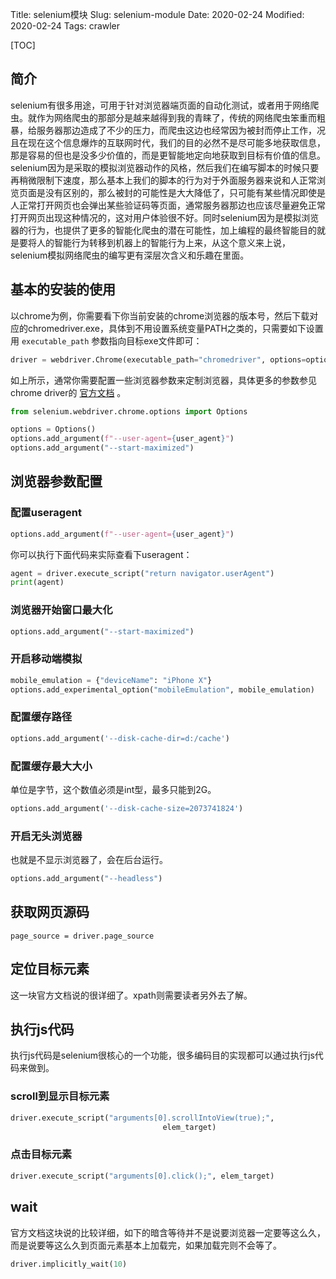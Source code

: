 Title: selenium模块
Slug: selenium-module
Date: 2020-02-24
Modified: 2020-02-24
Tags:  crawler

[TOC]

## 简介

selenium有很多用途，可用于针对浏览器端页面的自动化测试，或者用于网络爬虫。就作为网络爬虫的那部分是越来越得到我的青睐了，传统的网络爬虫笨重而粗暴，给服务器那边造成了不少的压力，而爬虫这边也经常因为被封而停止工作，况且在现在这个信息爆炸的互联网时代，我们的目的必然不是尽可能多地获取信息，那是容易的但也是没多少价值的，而是更智能地定向地获取到目标有价值的信息。selenium因为是采取的模拟浏览器动作的风格，然后我们在编写脚本的时候只要再稍微限制下速度，那么基本上我们的脚本的行为对于外面服务器来说和人正常浏览页面是没有区别的，那么被封的可能性是大大降低了，只可能有某些情况即使是人正常打开网页也会弹出某些验证码等页面，通常服务器那边也应该尽量避免正常打开网页出现这种情况的，这对用户体验很不好。同时selenium因为是模拟浏览器的行为，也提供了更多的智能化爬虫的潜在可能性，加上编程的最终智能目的就是要将人的智能行为转移到机器上的智能行为上来，从这个意义来上说，selenium模拟网络爬虫的编写更有深层次含义和乐趣在里面。

## 基本的安装的使用

以chrome为例，你需要看下你当前安装的chrome浏览器的版本号，然后下载对应的chromedriver.exe，具体到不用设置系统变量PATH之类的，只需要如下设置用 `executable_path` 参数指向目标exe文件即可：

```python
driver = webdriver.Chrome(executable_path="chromedriver", options=options)
```

如上所示，通常你需要配置一些浏览器参数来定制浏览器，具体更多的参数参见chrome driver的 [官方文档](https://sites.google.com/a/chromium.org/chromedriver) 。

```python
from selenium.webdriver.chrome.options import Options

options = Options()
options.add_argument(f"--user-agent={user_agent}")
options.add_argument("--start-maximized")
```



## 浏览器参数配置

### 配置useragent

```python
options.add_argument(f"--user-agent={user_agent}")
```

你可以执行下面代码来实际查看下useragent：

```python
agent = driver.execute_script("return navigator.userAgent")
print(agent)
```

### 浏览器开始窗口最大化

```python
options.add_argument("--start-maximized")
```



### 开启移动端模拟

```python
mobile_emulation = {"deviceName": "iPhone X"}
options.add_experimental_option("mobileEmulation", mobile_emulation)
```

### 配置缓存路径

```python
options.add_argument('--disk-cache-dir=d:/cache')
```

### 配置缓存最大大小

单位是字节，这个数值必须是int型，最多只能到2G。

```python
options.add_argument('--disk-cache-size=2073741824')
```

### 开启无头浏览器

也就是不显示浏览器了，会在后台运行。

```python
options.add_argument("--headless")
```



## 获取网页源码

```
page_source = driver.page_source
```



## 定位目标元素

这一块官方文档说的很详细了。xpath则需要读者另外去了解。

## 执行js代码

执行js代码是selenium很核心的一个功能，很多编码目的实现都可以通过执行js代码来做到。

### scroll到显示目标元素

```python
driver.execute_script("arguments[0].scrollIntoView(true);",
                                  elem_target)
```

### 点击目标元素

```python
driver.execute_script("arguments[0].click();", elem_target)
```



## wait

官方文档这块说的比较详细，如下的暗含等待并不是说要浏览器一定要等这么久，而是说要等这么久到页面元素基本上加载完，如果加载完则不会等了。

```python
driver.implicitly_wait(10)
```



